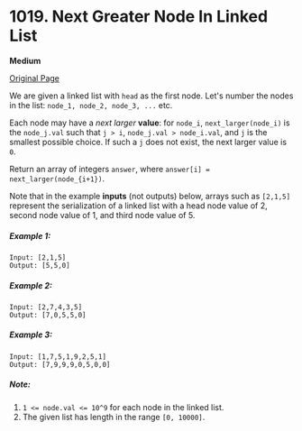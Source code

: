 # 1019. Next Greater Node In Linked List

**Medium**

[Original Page](https://leetcode.com/problems/next-greater-node-in-linked-list/)

We are given a linked list with `head` as the first node.  Let's number the nodes in the list: `node_1, node_2, node_3, ...` etc.

Each node may have a _next larger_ __value__: for `node_i`, `next_larger(node_i)` is the `node_j.val` such that `j > i`, `node_j.val > node_i.val`, and `j` is the smallest possible choice. If such a `j` does not exist, the next larger value is `0`.

Return an array of integers `answer`, where `answer[i] = next_larger(node_{i+1})`.

Note that in the example __inputs__ (not outputs) below, arrays such as `[2,1,5]` represent the serialization of a linked list with a head node value of 2, second node value of 1, and third node value of 5.

##### Example 1:
```
Input: [2,1,5]
Output: [5,5,0]
```

##### Example 2: 
```
Input: [2,7,4,3,5]
Output: [7,0,5,5,0]
```

##### Example 3:
```
Input: [1,7,5,1,9,2,5,1]
Output: [7,9,9,9,0,5,0,0]
```

##### Note:
1. `1 <= node.val <= 10^9` for each node in the linked list.
2.  The given list has length in the range `[0, 10000]`.

